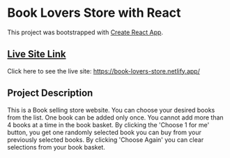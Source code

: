 # Book Lovers Store with React

This project was bootstrapped with [Create React App](https://github.com/facebook/create-react-app).

## [Live Site Link](https://book-lovers-store.netlify.app/)

Click here to see the live site: https://book-lovers-store.netlify.app/


## Project Description

This is a Book selling store website. You can choose your desired books from the list. One book can be added only once. You cannot add more than 4 books at a time in the book basket. By clicking the 'Choose 1 for me' button, you get one randomly selected book you can buy from your previously selected books. By clicking 'Choose Again' you can clear selections from your book basket.  
